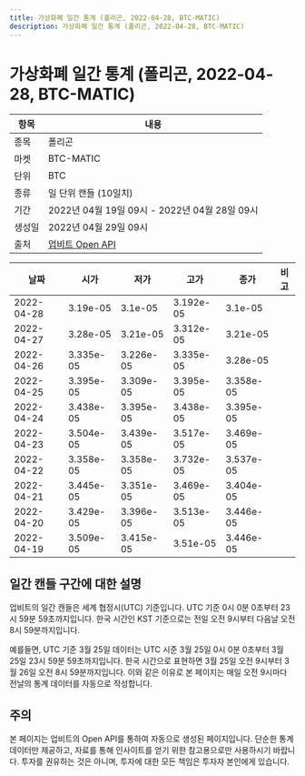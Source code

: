 ```yaml
---
title: 가상화폐 일간 통계 (폴리곤, 2022-04-28, BTC-MATIC)
description: 가상화폐 일간 통계 (폴리곤, 2022-04-28, BTC-MATIC)
---
```



가상화폐 일간 통계 (폴리곤, 2022-04-28, BTC-MATIC)
===

|항목|내용|
|--|--|
|종목|폴리곤|
|마켓|BTC-MATIC|
|단위|BTC|
|종류|일 단위 캔들 (10일치)|
|기간|2022년 04월 19일 09시 - 2022년 04월 28일 09시|
|생성일|2022년 04월 29일 09시|
|출처|[업비트 Open API](https://docs.upbit.com)|


|날짜|시가|저가|고가|종가|비고|
|--|--|--|--|--|--|
|2022-04-28|3.19e-05|3.1e-05|3.192e-05|3.1e-05|    |
|2022-04-27|3.28e-05|3.21e-05|3.312e-05|3.21e-05|    |
|2022-04-26|3.335e-05|3.226e-05|3.335e-05|3.28e-05|    |
|2022-04-25|3.395e-05|3.309e-05|3.395e-05|3.358e-05|    |
|2022-04-24|3.438e-05|3.395e-05|3.438e-05|3.395e-05|    |
|2022-04-23|3.504e-05|3.439e-05|3.517e-05|3.469e-05|    |
|2022-04-22|3.358e-05|3.358e-05|3.732e-05|3.537e-05|    |
|2022-04-21|3.445e-05|3.351e-05|3.469e-05|3.404e-05|    |
|2022-04-20|3.429e-05|3.396e-05|3.513e-05|3.446e-05|    |
|2022-04-19|3.509e-05|3.415e-05|3.51e-05|3.446e-05|    |


일간 캔들 구간에 대한 설명
---


업비트의 일간 캔들은 세계 협정시(UTC) 기준입니다. 
UTC 기준 0시 0분 0초부터 23시 59분 59초까지입니다. 
한국 시간인 KST 기준으로는 전일 오전 9시부터 다음날 오전 8시 59분까지입니다. 


예를들면, UTC 기준 3월 25일 데이터는 UTC 시준 3월 25일 0시 0분 0초부터 3월 25일 23시 59분 59초까지입니다. 
한국 시간으로 표현하면 3월 25일 오전 9시부터 3월 26일 오전 8시 59분까지입니다. 
이와 같은 이유로 본 페이지는 매일 오전 9시마다 전날의 통계 데이터를 자동으로 작성합니다. 


주의
---


본 페이지는 업비트의 Open API를 통하여 자동으로 생성된 페이지입니다. 
단순한 통계 데이터만 제공하고, 자료를 통해 인사이트를 얻기 위한 참고용으로만 사용하시기 바랍니다. 
투자를 권유하는 것은 아니며, 투자에 대한 모든 책임은 투자자 본인에게 있습니다. 
